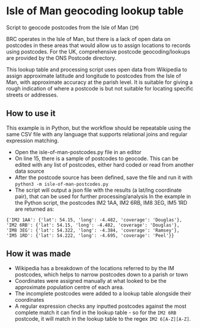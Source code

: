 # Isle of Man geocoding lookup table
Script to geocode postcodes from the Isle of Man (`IM`)

BRC operates in the Isle of Man, but there is a lack of open data on postcodes in these areas that would allow us to assign locations to records using postcodes. For the UK, comprehensive postcode geocoding/lookups are provided by the ONS Postcode directory.

This lookup table and processing script uses open data from Wikipedia to assign approximate latitude and longitude to postcodes from the Isle of Man, with approximate accuracy at the parish level. It is suitable for giving a rough indication of where a postcode is but not suitable for locating specific streets or addresses.

## How to use it

This example is in Python, but the workflow should be repeatable using the same CSV file with any language that supports relational joins and regular expression matching.

* Open the isle-of-man-postcodes.py file in an editor
* On line 15, there is a sample of postcodes to geocode. This can be edited with any list of postcodes, either hard coded or read from another data source
* After the postcode source has been defined, save the file and run it with `python3 -m isle-of-man-postcodes.py`
* The script will output a json file with the results (a lat/lng coordinate pair), that can be used for further processing/analysis In the example in the Python script, the postcodes IM2 1AA, IM2 6RB, IM8 3EG, IM5 1RD are returned as:

```
{'IM2 1AA': {'lat': 54.15, 'long': -4.482, 'coverage': 'Douglas'}, 
'IM2 6RB': {'lat': 54.15, 'long': -4.482, 'coverage': 'Douglas'}, 
'IM8 3EG': {'lat': 54.322, 'long': -4.384, 'coverage': 'Ramsey'}, 
'IM5 1RD': {'lat': 54.222, 'long': -4.695, 'coverage': 'Peel'}}
```

## How it was made

* Wikipedia has a breakdown of the locations referred to by the IM postcodes, which helps to narrow postcodes down to a parish or town
* Coordinates were assigned manually at what looked to be the approximate population centre of each area.
* The incomplete postcodes were added to a lookup table alongside their coordinates
* A regular expression checks any inputted postcodes against the most complete match it can find in the lookup table - so for the `IM2 6RB` postcode, it will match in the lookup table to the regex `IM2 6[A-Z][A-Z]`.
